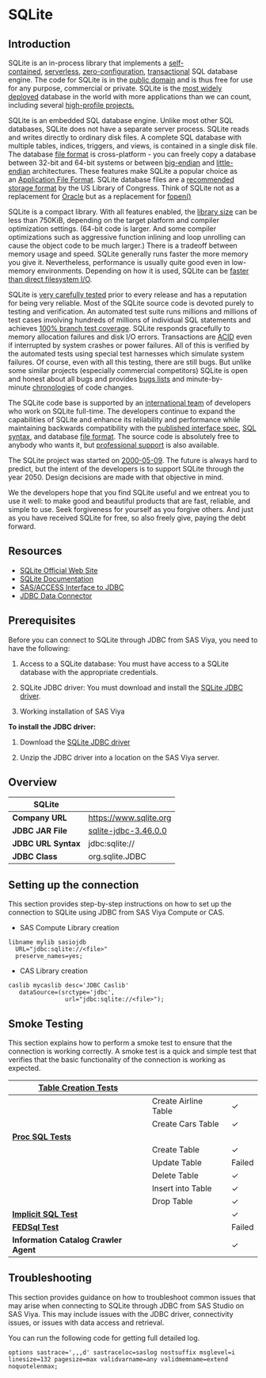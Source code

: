 # SQLite

## Introduction

SQLite is an in-process library that implements a [self-contained](https://www.sqlite.org/selfcontained.html), [serverless](https://www.sqlite.org/serverless.html), [zero-configuration](https://www.sqlite.org/zeroconf.html), [transactional](https://www.sqlite.org/transactional.html) SQL database engine. The code for SQLite is in the [public domain](https://www.sqlite.org/copyright.html) and is thus free for use for any purpose, commercial or private. SQLite is the [most widely deployed](https://www.sqlite.org/mostdeployed.html) database in the world with more applications than we can count, including several [high-profile projects.](https://www.sqlite.org/famous.html)

SQLite is an embedded SQL database engine. Unlike most other SQL databases, SQLite does not have a separate server process. SQLite reads and writes directly to ordinary disk files. A complete SQL database with multiple tables, indices, triggers, and views, is contained in a single disk file. The database [file format](https://www.sqlite.org/fileformat2.html) is cross-platform - you can freely copy a database between 32-bit and 64-bit systems or between [big-endian](http://en.wikipedia.org/wiki/Endianness) and [little-endian](http://en.wikipedia.org/wiki/Endianness) architectures. These features make SQLite a popular choice as an [Application File Format](https://www.sqlite.org/appfileformat.html). SQLite database files are a [recommended storage format](https://www.sqlite.org/locrsf.html) by the US Library of Congress. Think of SQLite not as a replacement for [Oracle](http://www.oracle.com/database/index.html) but as a replacement for [fopen()](http://man.he.net/man3/fopen)

SQLite is a compact library. With all features enabled, the [library size](https://www.sqlite.org/footprint.html) can be less than 750KiB, depending on the target platform and compiler optimization settings. (64-bit code is larger. And some compiler optimizations such as aggressive function inlining and loop unrolling can cause the object code to be much larger.) There is a tradeoff between memory usage and speed. SQLite generally runs faster the more memory you give it. Nevertheless, performance is usually quite good even in low-memory environments. Depending on how it is used, SQLite can be [faster than direct filesystem I/O](https://www.sqlite.org/fasterthanfs.html).

SQLite is [very carefully tested](https://www.sqlite.org/testing.html) prior to every release and has a reputation for being very reliable. Most of the SQLite source code is devoted purely to testing and verification. An automated test suite runs millions and millions of test cases involving hundreds of millions of individual SQL statements and achieves [100% branch test coverage](https://www.sqlite.org/testing.html#coverage). SQLite responds gracefully to memory allocation failures and disk I/O errors. Transactions are [ACID](http://en.wikipedia.org/wiki/ACID) even if interrupted by system crashes or power failures. All of this is verified by the automated tests using special test harnesses which simulate system failures. Of course, even with all this testing, there are still bugs. But unlike some similar projects (especially commercial competitors) SQLite is open and honest about all bugs and provides [bugs lists](https://www.sqlite.org/src/rptview?rn=1) and minute-by-minute [chronologies](https://www.sqlite.org/src/timeline) of code changes.

The SQLite code base is supported by an [international team](https://www.sqlite.org/crew.html) of developers who work on SQLite full-time. The developers continue to expand the capabilities of SQLite and enhance its reliability and performance while maintaining backwards compatibility with the [published interface spec](https://www.sqlite.org/c3ref/intro.html), [SQL syntax](https://www.sqlite.org/lang.html), and database [file format](https://www.sqlite.org/fileformat2.html). The source code is absolutely free to anybody who wants it, but [professional support](https://www.sqlite.org/prosupport.html) is also available.

The SQLite project was started on [2000-05-09](https://www.sqlite.org/src/timeline?c=2000-05-29+14:26:00). The future is always hard to predict, but the intent of the developers is to support SQLite through the year 2050. Design decisions are made with that objective in mind.

We the developers hope that you find SQLite useful and we entreat you to use it well: to make good and beautiful products that are fast, reliable, and simple to use. Seek forgiveness for yourself as you forgive others. And just as you have received SQLite for free, so also freely give, paying the debt forward.


## Resources

- [SQLite Official Web Site](https://www.sqlite.org/index.html)
- [SQLite Documentation](https://www.sqlite.org/docs.html)
- [SAS/ACCESS Interface to JDBC](https://go.documentation.sas.com/doc/en/pgmsascdc/v_038/acreldb/n1usgr00wc9cvln1gnyp1807qu17.htm)
- [JDBC Data Connector](https://go.documentation.sas.com/doc/en/pgmsascdc/v_038/casref/n1ldk5vubre9oen10bdqoqkfc1y7.htm)

## Prerequisites

Before you can connect to SQLite through JDBC from  SAS Viya, you need to have the following:

1. Access to a SQLite database: You must have access to a SQLite database with the appropriate credentials.

2. SQLite JDBC driver: You must download and install the [SQLite JDBC driver](https://github.com/xerial/sqlite-jdbc/releases/download/3.46.0.0/sqlite-jdbc-3.46.0.0.jar). 

3. Working installation of SAS Viya

**To install the JDBC driver:**

1. Download the [SQLite JDBC driver](https://github.com/xerial/sqlite-jdbc/releases/download/3.46.0.0/sqlite-jdbc-3.46.0.0.jar)

2. Unzip the JDBC driver into a location on the SAS Viya server.

## Overview

| SQLite              |                                                                                   |
| ------------------- | --------------------------------------------------------------------------------- |
| **Company URL**     | https://www.sqlite.org                                                     |
| **JDBC JAR File**   | [sqlite-jdbc-3.46.0.0](https://github.com/xerial/sqlite-jdbc/releases/download/3.46.0.0/sqlite-jdbc-3.46.0.0.jar) |
| **JDBC URL Syntax** | jdbc:sqlite://<file>                           |
| **JDBC Class**      | org.sqlite.JDBC                                                          |

## Setting up the connection

This section provides step-by-step instructions on how to set up the connection to SQLite using JDBC from SAS Viya Compute or CAS.

- SAS Compute Library creation

```sas
libname mylib sasiojdb
  URL="jdbc:sqlite://<file>"
  preserve_names=yes;
```

- CAS Library creation

```sas
caslib mycaslib desc='JDBC Caslib'
   dataSource=(srctype='jdbc',
                url="jdbc:sqlite://<file>");
```

## Smoke Testing

This section explains how to perform a smoke test to ensure that the connection is working correctly. A smoke test is a quick and simple test that verifies that the basic functionality of the connection is working as expected.

| [**Table Creation Tests**](..#table-creation-tests)                  |                      |     |
| ------------------------------------- | -------------------- | --- |
|                                       | Create Airline Table | &check;  |
|                                       | Create Cars Table    | &check;  |
| [**Proc SQL Tests**](..#proc-sql-tests)                    |                      |     |
|                                       | Create Table         | &check;  |
|                                       | Update Table         | Failed |
|                                       | Delete Table         | &check;  |
|                                       | Insert into Table    | &check;  |
|                                       | Drop Table           | &check;  |
| [**Implicit SQL Test**](..#implicit-sql-tests)               |                      | &check;  |
| [**FEDSql Test**](..#fedsql-test)                      |                      | Failed  |
| **Information Catalog Crawler Agent** |                      | &check;  |

## Troubleshooting

This section provides guidance on how to troubleshoot common issues that may arise when connecting to SQLite through JDBC from SAS Studio on SAS Viya. This may include issues with the JDBC driver, connectivity issues, or issues with data access and retrieval.

You can run the following code for getting full detailed log.

```sas
options sastrace=',,,d' sastraceloc=saslog nostsuffix msglevel=i
linesize=132 pagesize=max validvarname=any validmemname=extend noquotelenmax;
```
